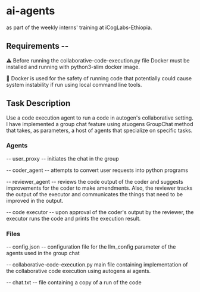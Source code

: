 # ai-agents

as part of the weekly interns' training at iCogLabs-Ethiopia.
## Requirements --
⚠️  Before running the collaborative-code-execution.py file Docker must be installed and running with python3-slim docker image.

📒  Docker is used for the safety of running code that potentially could cause system instability if run using local command line tools.
## Task Description

Use a code execution agent to run a code in autogen's collaborative setting. I have implemented a group chat feature using atuogens GroupChat method that takes, as parameters, a host of agents that specialize on specific tasks.
### Agents
  -- user_proxy -- initiates the chat in the group

  -- coder_agent -- attempts to convert user requests into python programs

  -- reviewer_agent -- reviews the code output of the coder and suggests improvements for the coder to make amendments. Also, the reviewer tracks the output of the executor and communicates the things that need to be improved in the output.

  -- code executor -- upon approval of the coder's output by the reviewer, the executor runs the code and prints the execution result.

### Files

  -- config.json -- configuration file for the llm_config parameter of the agents used in the group chat

  -- collaborative-code-execution.py main file containing implementation of the collaborative code execution using autogens ai agents.

-- chat.txt -- file containing a copy of a run of the code 
  
